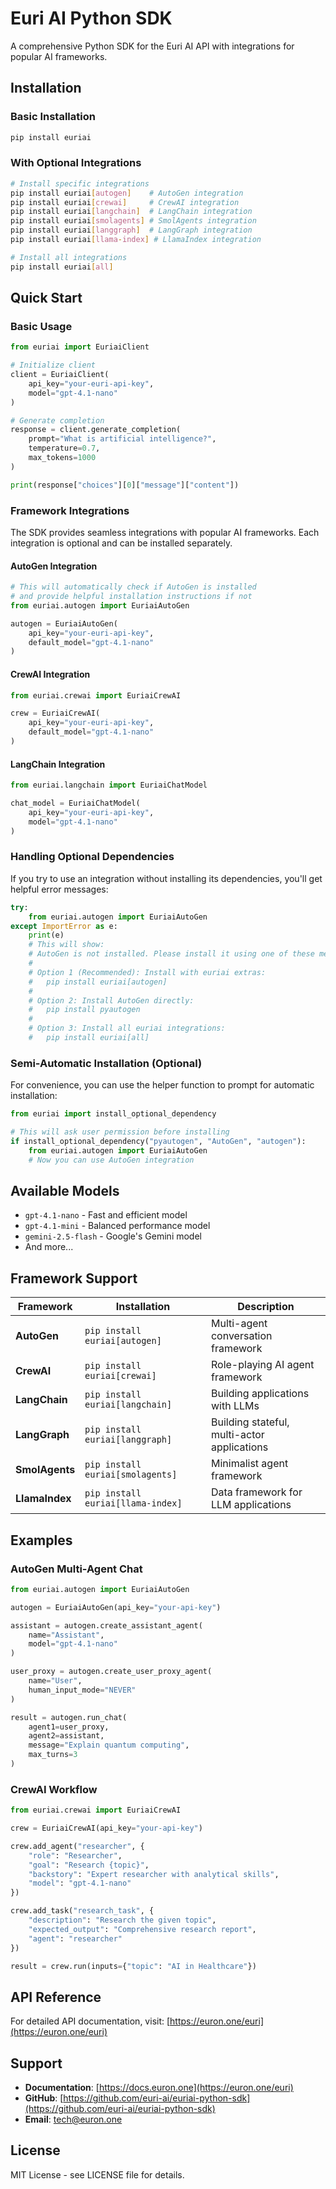 # Euri AI Python SDK

A comprehensive Python SDK for the Euri AI API with integrations for popular AI frameworks.

## Installation

### Basic Installation
```bash
pip install euriai
```

### With Optional Integrations
```bash
# Install specific integrations
pip install euriai[autogen]    # AutoGen integration
pip install euriai[crewai]     # CrewAI integration  
pip install euriai[langchain]  # LangChain integration
pip install euriai[smolagents] # SmolAgents integration
pip install euriai[langgraph]  # LangGraph integration
pip install euriai[llama-index] # LlamaIndex integration

# Install all integrations
pip install euriai[all]
```

## Quick Start

### Basic Usage
```python
from euriai import EuriaiClient

# Initialize client
client = EuriaiClient(
    api_key="your-euri-api-key",
    model="gpt-4.1-nano"
)

# Generate completion
response = client.generate_completion(
    prompt="What is artificial intelligence?",
    temperature=0.7,
    max_tokens=1000
)

print(response["choices"][0]["message"]["content"])
```

### Framework Integrations

The SDK provides seamless integrations with popular AI frameworks. Each integration is optional and can be installed separately.

#### AutoGen Integration
```python
# This will automatically check if AutoGen is installed
# and provide helpful installation instructions if not
from euriai.autogen import EuriaiAutoGen

autogen = EuriaiAutoGen(
    api_key="your-euri-api-key",
    default_model="gpt-4.1-nano"
)
```

#### CrewAI Integration
```python
from euriai.crewai import EuriaiCrewAI

crew = EuriaiCrewAI(
    api_key="your-euri-api-key",
    default_model="gpt-4.1-nano"
)
```

#### LangChain Integration
```python
from euriai.langchain import EuriaiChatModel

chat_model = EuriaiChatModel(
    api_key="your-euri-api-key",
    model="gpt-4.1-nano"
)
```

### Handling Optional Dependencies

If you try to use an integration without installing its dependencies, you'll get helpful error messages:

```python
try:
    from euriai.autogen import EuriaiAutoGen
except ImportError as e:
    print(e)
    # This will show:
    # AutoGen is not installed. Please install it using one of these methods:
    # 
    # Option 1 (Recommended): Install with euriai extras:
    #   pip install euriai[autogen]
    # 
    # Option 2: Install AutoGen directly:
    #   pip install pyautogen
    # 
    # Option 3: Install all euriai integrations:
    #   pip install euriai[all]
```

### Semi-Automatic Installation (Optional)

For convenience, you can use the helper function to prompt for automatic installation:

```python
from euriai import install_optional_dependency

# This will ask user permission before installing
if install_optional_dependency("pyautogen", "AutoGen", "autogen"):
    from euriai.autogen import EuriaiAutoGen
    # Now you can use AutoGen integration
```

## Available Models

- `gpt-4.1-nano` - Fast and efficient model
- `gpt-4.1-mini` - Balanced performance model  
- `gemini-2.5-flash` - Google's Gemini model
- And more...

## Framework Support

| Framework | Installation | Description |
|-----------|-------------|-------------|
| **AutoGen** | `pip install euriai[autogen]` | Multi-agent conversation framework |
| **CrewAI** | `pip install euriai[crewai]` | Role-playing AI agent framework |
| **LangChain** | `pip install euriai[langchain]` | Building applications with LLMs |
| **LangGraph** | `pip install euriai[langgraph]` | Building stateful, multi-actor applications |
| **SmolAgents** | `pip install euriai[smolagents]` | Minimalist agent framework |
| **LlamaIndex** | `pip install euriai[llama-index]` | Data framework for LLM applications |

## Examples

### AutoGen Multi-Agent Chat
```python
from euriai.autogen import EuriaiAutoGen

autogen = EuriaiAutoGen(api_key="your-api-key")

assistant = autogen.create_assistant_agent(
    name="Assistant",
    model="gpt-4.1-nano"
)

user_proxy = autogen.create_user_proxy_agent(
    name="User",
    human_input_mode="NEVER"
)

result = autogen.run_chat(
    agent1=user_proxy,
    agent2=assistant,
    message="Explain quantum computing",
    max_turns=3
)
```

### CrewAI Workflow
```python
from euriai.crewai import EuriaiCrewAI

crew = EuriaiCrewAI(api_key="your-api-key")

crew.add_agent("researcher", {
    "role": "Researcher",
    "goal": "Research {topic}",
    "backstory": "Expert researcher with analytical skills",
    "model": "gpt-4.1-nano"
})

crew.add_task("research_task", {
    "description": "Research the given topic",
    "expected_output": "Comprehensive research report",
    "agent": "researcher"
})

result = crew.run(inputs={"topic": "AI in Healthcare"})
```

## API Reference

For detailed API documentation, visit: [https://euron.one/euri](https://euron.one/euri)

## Support

- **Documentation**: [https://docs.euron.one](https://euron.one/euri)
- **GitHub**: [https://github.com/euri-ai/euriai-python-sdk](https://github.com/euri-ai/euriai-python-sdk)
- **Email**: tech@euron.one

## License

MIT License - see LICENSE file for details.